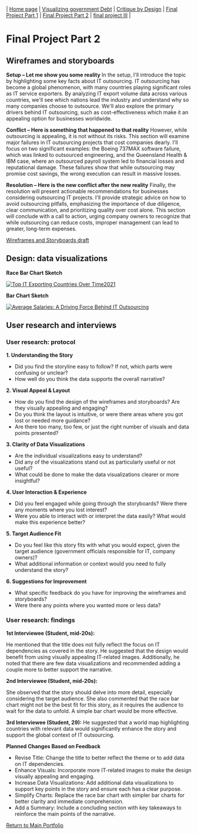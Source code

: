 | [Home page](https://aabdulakhadov.github.io/Portfolio/) | [Visualizing government Debt](/visualizing-government-debt.md) | [Critique by Design](/critique-by-design.md) | [Final Project Part 1](/Final-project-part1.md) | [Final Project Part 2](/Final-project-part2.md) | [final project III](final-project-part-three) |

# Final Project Part 2
## Wireframes and storyboards
**Setup – Let me show you some reality**
In the setup, I'll introduce the topic by highlighting some key facts about IT outsourcing. IT outsourcing has become a global phenomenon, with many countries playing significant roles as IT service exporters. By analyzing IT export volume data across various countries, we'll see which nations lead the industry and understand why so many companies choose to outsource. We'll also explore the primary drivers behind IT outsourcing, such as cost-effectiveness which make it an appealing option for businesses worldwide.

**Conflict – Here is something that happened to that reality**
However, while outsourcing is appealing, it is not without its risks. This section will examine major failures in IT outsourcing projects that cost companies dearly. I'll focus on two significant examples: the Boeing 737MAX software failure, which was linked to outsourced engineering, and the Queensland Health & IBM case, where an outsourced payroll system led to financial losses and reputational damage. These failures show that while outsourcing may promise cost savings, the wrong execution can result in massive losses.

**Resolution – Here is the new conflict after the new reality**
Finally, the resolution will present actionable recommendations for businesses considering outsourcing IT projects. I'll provide strategic advice on how to avoid outsourcing pitfalls, emphasizing the importance of due diligence, clear communication, and prioritizing quality over cost alone. This section will conclude with a call to action, urging company owners to recognize that while outsourcing can reduce costs, improper management can lead to greater, long-term expenses.

[Wireframes and Storyboards draft](https://preview.shorthand.com/G7eSFvpFAPu4oHmy)

## Design: data visualizations
**Race Bar Chart Sketch**
<div class='tableauPlaceholder' id='viz1728364067331' style='position: relative'><noscript><a href='#'><img alt='Top IT Exporting Countries Over Time2021 ' src='https:&#47;&#47;public.tableau.com&#47;static&#47;images&#47;Ra&#47;Race_bar_chart&#47;DarkBar&#47;1_rss.png' style='border: none' /></a></noscript><object class='tableauViz'  style='display:none;'><param name='host_url' value='https%3A%2F%2Fpublic.tableau.com%2F' /> <param name='embed_code_version' value='3' /> <param name='site_root' value='' /><param name='name' value='Race_bar_chart&#47;DarkBar' /><param name='tabs' value='no' /><param name='toolbar' value='yes' /><param name='static_image' value='https:&#47;&#47;public.tableau.com&#47;static&#47;images&#47;Ra&#47;Race_bar_chart&#47;DarkBar&#47;1.png' /> <param name='animate_transition' value='yes' /><param name='display_static_image' value='yes' /><param name='display_spinner' value='yes' /><param name='display_overlay' value='yes' /><param name='display_count' value='yes' /><param name='language' value='en-US' /><param name='filter' value='publish=yes' /></object></div>                
<script type='text/javascript'>                    
  var divElement = document.getElementById('viz1728364067331');                    
  var vizElement = divElement.getElementsByTagName('object')[0];                    
  vizElement.style.width='100%';vizElement.style.height=(divElement.offsetWidth*0.75)+'px';                    
  var scriptElement = document.createElement('script');                    
  scriptElement.src = 'https://public.tableau.com/javascripts/api/viz_v1.js';                    
  vizElement.parentNode.insertBefore(scriptElement, vizElement);                
</script>


**Bar Chart Sketch**
<div class='tableauPlaceholder' id='viz1728096649316' style='position: relative'><noscript><a href='#'><img alt='Average Salaries: A Driving Force Behind IT Outsourcing ' src='https:&#47;&#47;public.tableau.com&#47;static&#47;images&#47;Sa&#47;Salarybarchart&#47;Sheet1&#47;1_rss.png' style='border: none' /></a></noscript><object class='tableauViz'  style='display:none;'><param name='host_url' value='https%3A%2F%2Fpublic.tableau.com%2F' /> <param name='embed_code_version' value='3' /> <param name='site_root' value='' /><param name='name' value='Salarybarchart&#47;Sheet1' /><param name='tabs' value='no' /><param name='toolbar' value='yes' /><param name='static_image' value='https:&#47;&#47;public.tableau.com&#47;static&#47;images&#47;Sa&#47;Salarybarchart&#47;Sheet1&#47;1.png' /> <param name='animate_transition' value='yes' /><param name='display_static_image' value='yes' /><param name='display_spinner' value='yes' /><param name='display_overlay' value='yes' /><param name='display_count' value='yes' /><param name='language' value='en-US' /><param name='filter' value='publish=yes' /></object></div> 
<script type='text/javascript'>                    
  var divElement = document.getElementById('viz1728096649316');                    
  var vizElement = divElement.getElementsByTagName('object')[0];                    
  vizElement.style.width='100%';vizElement.style.height=(divElement.offsetWidth*0.75)+'px';                    
  var scriptElement = document.createElement('script');                    
  scriptElement.src = 'https://public.tableau.com/javascripts/api/viz_v1.js';                    
  vizElement.parentNode.insertBefore(scriptElement, vizElement);                
</script>

## User research and interviews
### User research: protocol

**1. Understanding the Story**
- Did you find the storyline easy to follow? If not, which parts were confusing or unclear?
- How well do you think the data supports the overall narrative?

**2. Visual Appeal & Layout**
- How do you find the design of the wireframes and storyboards? Are they visually appealing and engaging?
- Do you think the layout is intuitive, or were there areas where you got lost or needed more guidance?
- Are there too many, too few, or just the right number of visuals and data points presented?

**3. Clarity of Data Visualizations**
- Are the individual visualizations easy to understand?
- Did any of the visualizations stand out as particularly useful or not useful?
- What could be done to make the data visualizations clearer or more insightful?

**4. User Interaction & Experience**
- Did you feel engaged while going through the storyboards? Were there any moments where you lost interest?
- Were you able to interact with or interpret the data easily? What would make this experience better?

**5. Target Audience Fit**
- Do you feel like this story fits with what you would expect, given the target audience (government officials responsible for IT, company owners)?
- What additional information or context would you need to fully understand the story?

**6. Suggestions for Improvement**
- What specific feedback do you have for improving the wireframes and storyboards?
- Were there any points where you wanted more or less data?
  
### User research: findings

**1st Interviewee (Student, mid-20s):**

He mentioned that the title does not fully reflect the focus on IT dependencies as covered in the story. He suggested that the design would benefit from using visually appealing IT-related images. Additionally, he noted that there are few data visualizations and recommended adding a couple more to better support the narrative.

**2nd Interviewee (Student, mid-20s):**

She observed that the story should delve into more detail, especially considering the target audience. She also commented that the race bar chart might not be the best fit for this story, as it requires the audience to wait for the data to unfold. A simple bar chart would be more effective.

**3rd Interviewee (Student, 29):**
He suggested that a world map highlighting countries with relevant data would significantly enhance the story and support the global context of IT outsourcing.

**Planned Changes Based on Feedback**

- Revise Title: Change the title to better reflect the theme or to add data on IT dependencies.
- Enhance Visuals: Incorporate more IT-related images to make the design visually appealing and engaging.
- Increase Data Visualizations: Add additional data visualizations to support key points in the story and ensure each has a clear purpose.
- Simplify Charts: Replace the race bar chart with simpler bar charts for better clarity and immediate comprehension.
- Add a Summary: Include a concluding section with key takeaways to reinforce the main points of the narrative.

[Return to Main Portfolio](/README.md)
